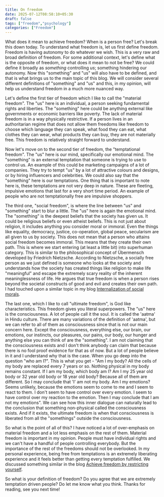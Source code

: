 ```yaml
---
title: On freedom
date: 2025-07-12T08:58:10+05:30
draft: false
tags: ["freedom","psychology"]
categories: ["Freedom"]
---
```

What does it mean to achieve freedom? When is a person free? Let's break this down today. To understand what freedom is, let us first define freedom. Freedom is having autonomy to do whatever we wish. This is a very raw and broad definition of freedom. For some additional context, let's define what is the opposite of freedom, or what does it mean to not be free? We could define it broadly as _something_ controlling _us_; something hindering our autonomy. Now this "something" and "us" will also have to be defined, and that is what brings us to the main topic of this blog. We will consider several different definitions of "something" and "us" and this, in my opinion, will help us understand freedom in a much more nuanced way.  

Let's define the first tier of freedom which I like to call the "material freedom". The "us" here is an individual, a person seeking fundamental rights and liberties. The "something" here could be anything external like governments or economic barriers like poverty. The lack of material freedom is in a way physically restrictive. If a person lives in an authoritarian regime that does not allow them freedoms like freedom to choose which language they can speak, what food they can eat, what clothes they can wear, what products they can buy, they are not materially free. This freedom is relatively straight forward to understand.  

Now let's move on to the second tier of freedom, the "temptational freedom". The "us" here is our mind, specifically our emotional mind. The "something" is an external temptation that someone is trying to use to control us. An example of this could be marketing campaigns of a lot of companies. They try to tempt "us" by a lot of attractive colours and designs, or by hiring influencers and celebrities. We could also say that the "something" here is our temptations. One thing that is important to note here is, these temptations are not very deep in nature. These are fleeting, impulsive emotions that last for a very short time period. An example of people who are not temptationally free are impulsive shoppers.  

The third one, "social freedom", is where the line between "us" and "something" start to blur a little. The "us" here is again the emotional mind. The "something" is the deepest beliefs that the society has given us. It could be religious beliefs or even atheist beliefs. This is not just about religion, it includes anything you consider moral or immoral. Even the things like equality, democracy, justice, co-operation, global peace, secularism are all given to us by society. This does not mean that a person who attains social freedom becomes immoral. This means that they create their own path. This is where we start entering (at least a little bit) into superhuman category. This is similar to the philosophical concept of Übermensch developed by Friedrich Nietzsche. According to Nietzsche, a socially free person as we just defined is someone who looks at the society and understands how the society has created things like religion to make life "meaningful" and escape the extremely scary reality of the inherent meaninglessness of life. He argues that true freedom is when a person rises beyond the societal constructs of good and evil and creates their own path. I had touched upon a similar topic in my blog [Internalization of social morals](/posts/internalization-of-social-morals).  

The last one, which I like to call "ultimate freedom", is God like characteristics. This freedom gives you literal superpowers. The "us" here is the consciousness. A lot of people call it the soul. It is called the 'aatma' in Hindu culture. There are many variations of the definition of 'aatma', but we can refer to all of them as consciousness since that is not our main concern here. Except the consciousness, everything else, our brain, our emotions, our instincts, our pleasures, our pains, our body, our hunger and anything else you can think of are the "something". I am not claiming that the consciousness exists and I don't think anybody can claim that because there is no fool proof evidence for that as of now. But a lot of people believe in it and I understand why that is the case. When you go deep into the question "who am I?". This is what you get - "Am I my body? All the cells of my body are replaced every 7 years or so. Nothing physical in my body remains constant. If I am my body, which body am I? Am I my 25 year old body or 32 year old body or 18 year old body? Because all of them are different. So I may conclude that 'I' am not my body. Am I my emotions? Seems unlikely, because the emotions seem to come to me and I seem to react to them. I don't seem to have control over every emotion. I seem to have control over my reaction to the emotion. Then I may conclude that I am not my emotions". We can see how this inner dialogue can naturally lead to the conclusion that something non-physical called the consciousness exists. And if it exists, the ultimate freedom is when that consciousness is liberated from all the "somethings" outside the consciousness.  

So what is the point of all of this? I have noticed a lot of over-emphasis on material freedom and a lot less emphasis on the rest of them. Material freedom is important in my opinion. People must have individual rights and we can't have a handful of people controlling everybody. But the importance of the rest of the freedoms should not be overlooked. In my personal experience, being free from temptations is an extremely liberating experience and it feels better than getting every temptation fulfilled. We discussed something similar in the blog [Achieve freedom by restricting yourself](/posts/achieve-freedom-by-restricting-yourself).  

So what is your definition of freedom? Do you agree that we are extremely temptation driven people? Do let me know what you think. Thanks for reading, see you next time!